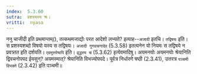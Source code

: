 ```yaml
---
index:  5.3.60
sutra:  प्रशस्यस्य श्रः।
vritti:  nyasa
---
```


ननु चाजीदी इति प्रथमान्तम्(), तत्कथमजाद्योः परत आदेशो लभ्यते? इत्याह--`अजादी` इतचि। `तद्विषयः` इति। स प्रशस्यशब्दो विषयो यस्य स तद्विषयः। `अजादी गुणवचनादेव` (5.3.58) इतत्यनेन यो नियमः स तद्विषये न प्रवत्र्तत इति दर्शयति। 
`एवमुत्तरेष्वपि` इति। `वृद्धस्य च` (5.3.62) इत्येवमादिषु। अयमनयोः अयमनयोः श्रेयानिति द्विवचनोपपद ईयसुन्? अयमस्मात्? श्रेयानिति विभज्योपपदे। पूर्वत्र निर्धारणे षष्ठी (2.3.41), उत्तरत्र `पञ्चमी विभक्ते` (2.3.42) इति पञ्चमी॥
